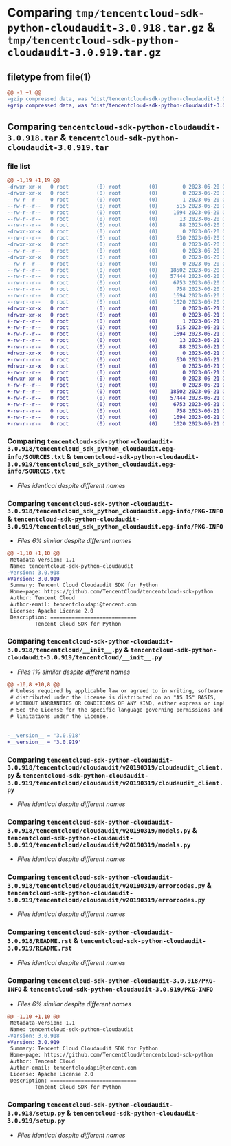 # Comparing `tmp/tencentcloud-sdk-python-cloudaudit-3.0.918.tar.gz` & `tmp/tencentcloud-sdk-python-cloudaudit-3.0.919.tar.gz`

## filetype from file(1)

```diff
@@ -1 +1 @@
-gzip compressed data, was "dist/tencentcloud-sdk-python-cloudaudit-3.0.918.tar", last modified: Tue Jun 20 02:36:55 2023, max compression
+gzip compressed data, was "dist/tencentcloud-sdk-python-cloudaudit-3.0.919.tar", last modified: Wed Jun 21 00:21:06 2023, max compression
```

## Comparing `tencentcloud-sdk-python-cloudaudit-3.0.918.tar` & `tencentcloud-sdk-python-cloudaudit-3.0.919.tar`

### file list

```diff
@@ -1,19 +1,19 @@
-drwxr-xr-x   0 root         (0) root         (0)        0 2023-06-20 02:36:55.000000 tencentcloud-sdk-python-cloudaudit-3.0.918/
-drwxr-xr-x   0 root         (0) root         (0)        0 2023-06-20 02:36:55.000000 tencentcloud-sdk-python-cloudaudit-3.0.918/tencentcloud_sdk_python_cloudaudit.egg-info/
--rw-r--r--   0 root         (0) root         (0)        1 2023-06-20 02:36:55.000000 tencentcloud-sdk-python-cloudaudit-3.0.918/tencentcloud_sdk_python_cloudaudit.egg-info/dependency_links.txt
--rw-r--r--   0 root         (0) root         (0)      515 2023-06-20 02:36:55.000000 tencentcloud-sdk-python-cloudaudit-3.0.918/tencentcloud_sdk_python_cloudaudit.egg-info/SOURCES.txt
--rw-r--r--   0 root         (0) root         (0)     1694 2023-06-20 02:36:55.000000 tencentcloud-sdk-python-cloudaudit-3.0.918/tencentcloud_sdk_python_cloudaudit.egg-info/PKG-INFO
--rw-r--r--   0 root         (0) root         (0)       13 2023-06-20 02:36:55.000000 tencentcloud-sdk-python-cloudaudit-3.0.918/tencentcloud_sdk_python_cloudaudit.egg-info/top_level.txt
--rw-r--r--   0 root         (0) root         (0)       88 2023-06-20 02:36:55.000000 tencentcloud-sdk-python-cloudaudit-3.0.918/setup.cfg
-drwxr-xr-x   0 root         (0) root         (0)        0 2023-06-20 02:36:55.000000 tencentcloud-sdk-python-cloudaudit-3.0.918/tencentcloud/
--rw-r--r--   0 root         (0) root         (0)      630 2023-06-20 02:36:55.000000 tencentcloud-sdk-python-cloudaudit-3.0.918/tencentcloud/__init__.py
-drwxr-xr-x   0 root         (0) root         (0)        0 2023-06-20 02:36:55.000000 tencentcloud-sdk-python-cloudaudit-3.0.918/tencentcloud/cloudaudit/
--rw-r--r--   0 root         (0) root         (0)        0 2023-06-20 02:36:55.000000 tencentcloud-sdk-python-cloudaudit-3.0.918/tencentcloud/cloudaudit/__init__.py
-drwxr-xr-x   0 root         (0) root         (0)        0 2023-06-20 02:36:55.000000 tencentcloud-sdk-python-cloudaudit-3.0.918/tencentcloud/cloudaudit/v20190319/
--rw-r--r--   0 root         (0) root         (0)        0 2023-06-20 02:36:55.000000 tencentcloud-sdk-python-cloudaudit-3.0.918/tencentcloud/cloudaudit/v20190319/__init__.py
--rw-r--r--   0 root         (0) root         (0)    18502 2023-06-20 02:36:55.000000 tencentcloud-sdk-python-cloudaudit-3.0.918/tencentcloud/cloudaudit/v20190319/cloudaudit_client.py
--rw-r--r--   0 root         (0) root         (0)    57444 2023-06-20 02:36:55.000000 tencentcloud-sdk-python-cloudaudit-3.0.918/tencentcloud/cloudaudit/v20190319/models.py
--rw-r--r--   0 root         (0) root         (0)     6753 2023-06-20 02:36:55.000000 tencentcloud-sdk-python-cloudaudit-3.0.918/tencentcloud/cloudaudit/v20190319/errorcodes.py
--rw-r--r--   0 root         (0) root         (0)      758 2023-06-20 02:36:55.000000 tencentcloud-sdk-python-cloudaudit-3.0.918/README.rst
--rw-r--r--   0 root         (0) root         (0)     1694 2023-06-20 02:36:55.000000 tencentcloud-sdk-python-cloudaudit-3.0.918/PKG-INFO
--rw-r--r--   0 root         (0) root         (0)     1020 2023-06-20 02:36:55.000000 tencentcloud-sdk-python-cloudaudit-3.0.918/setup.py
+drwxr-xr-x   0 root         (0) root         (0)        0 2023-06-21 00:21:06.000000 tencentcloud-sdk-python-cloudaudit-3.0.919/
+drwxr-xr-x   0 root         (0) root         (0)        0 2023-06-21 00:21:06.000000 tencentcloud-sdk-python-cloudaudit-3.0.919/tencentcloud_sdk_python_cloudaudit.egg-info/
+-rw-r--r--   0 root         (0) root         (0)        1 2023-06-21 00:21:06.000000 tencentcloud-sdk-python-cloudaudit-3.0.919/tencentcloud_sdk_python_cloudaudit.egg-info/dependency_links.txt
+-rw-r--r--   0 root         (0) root         (0)      515 2023-06-21 00:21:06.000000 tencentcloud-sdk-python-cloudaudit-3.0.919/tencentcloud_sdk_python_cloudaudit.egg-info/SOURCES.txt
+-rw-r--r--   0 root         (0) root         (0)     1694 2023-06-21 00:21:06.000000 tencentcloud-sdk-python-cloudaudit-3.0.919/tencentcloud_sdk_python_cloudaudit.egg-info/PKG-INFO
+-rw-r--r--   0 root         (0) root         (0)       13 2023-06-21 00:21:06.000000 tencentcloud-sdk-python-cloudaudit-3.0.919/tencentcloud_sdk_python_cloudaudit.egg-info/top_level.txt
+-rw-r--r--   0 root         (0) root         (0)       88 2023-06-21 00:21:06.000000 tencentcloud-sdk-python-cloudaudit-3.0.919/setup.cfg
+drwxr-xr-x   0 root         (0) root         (0)        0 2023-06-21 00:21:06.000000 tencentcloud-sdk-python-cloudaudit-3.0.919/tencentcloud/
+-rw-r--r--   0 root         (0) root         (0)      630 2023-06-21 00:21:06.000000 tencentcloud-sdk-python-cloudaudit-3.0.919/tencentcloud/__init__.py
+drwxr-xr-x   0 root         (0) root         (0)        0 2023-06-21 00:21:06.000000 tencentcloud-sdk-python-cloudaudit-3.0.919/tencentcloud/cloudaudit/
+-rw-r--r--   0 root         (0) root         (0)        0 2023-06-21 00:21:06.000000 tencentcloud-sdk-python-cloudaudit-3.0.919/tencentcloud/cloudaudit/__init__.py
+drwxr-xr-x   0 root         (0) root         (0)        0 2023-06-21 00:21:06.000000 tencentcloud-sdk-python-cloudaudit-3.0.919/tencentcloud/cloudaudit/v20190319/
+-rw-r--r--   0 root         (0) root         (0)        0 2023-06-21 00:21:06.000000 tencentcloud-sdk-python-cloudaudit-3.0.919/tencentcloud/cloudaudit/v20190319/__init__.py
+-rw-r--r--   0 root         (0) root         (0)    18502 2023-06-21 00:21:06.000000 tencentcloud-sdk-python-cloudaudit-3.0.919/tencentcloud/cloudaudit/v20190319/cloudaudit_client.py
+-rw-r--r--   0 root         (0) root         (0)    57444 2023-06-21 00:21:06.000000 tencentcloud-sdk-python-cloudaudit-3.0.919/tencentcloud/cloudaudit/v20190319/models.py
+-rw-r--r--   0 root         (0) root         (0)     6753 2023-06-21 00:21:06.000000 tencentcloud-sdk-python-cloudaudit-3.0.919/tencentcloud/cloudaudit/v20190319/errorcodes.py
+-rw-r--r--   0 root         (0) root         (0)      758 2023-06-21 00:21:06.000000 tencentcloud-sdk-python-cloudaudit-3.0.919/README.rst
+-rw-r--r--   0 root         (0) root         (0)     1694 2023-06-21 00:21:06.000000 tencentcloud-sdk-python-cloudaudit-3.0.919/PKG-INFO
+-rw-r--r--   0 root         (0) root         (0)     1020 2023-06-21 00:21:06.000000 tencentcloud-sdk-python-cloudaudit-3.0.919/setup.py
```

### Comparing `tencentcloud-sdk-python-cloudaudit-3.0.918/tencentcloud_sdk_python_cloudaudit.egg-info/SOURCES.txt` & `tencentcloud-sdk-python-cloudaudit-3.0.919/tencentcloud_sdk_python_cloudaudit.egg-info/SOURCES.txt`

 * *Files identical despite different names*

### Comparing `tencentcloud-sdk-python-cloudaudit-3.0.918/tencentcloud_sdk_python_cloudaudit.egg-info/PKG-INFO` & `tencentcloud-sdk-python-cloudaudit-3.0.919/tencentcloud_sdk_python_cloudaudit.egg-info/PKG-INFO`

 * *Files 6% similar despite different names*

```diff
@@ -1,10 +1,10 @@
 Metadata-Version: 1.1
 Name: tencentcloud-sdk-python-cloudaudit
-Version: 3.0.918
+Version: 3.0.919
 Summary: Tencent Cloud Cloudaudit SDK for Python
 Home-page: https://github.com/TencentCloud/tencentcloud-sdk-python
 Author: Tencent Cloud
 Author-email: tencentcloudapi@tencent.com
 License: Apache License 2.0
 Description: ============================
         Tencent Cloud SDK for Python
```

### Comparing `tencentcloud-sdk-python-cloudaudit-3.0.918/tencentcloud/__init__.py` & `tencentcloud-sdk-python-cloudaudit-3.0.919/tencentcloud/__init__.py`

 * *Files 1% similar despite different names*

```diff
@@ -10,8 +10,8 @@
 # Unless required by applicable law or agreed to in writing, software
 # distributed under the License is distributed on an "AS IS" BASIS,
 # WITHOUT WARRANTIES OR CONDITIONS OF ANY KIND, either express or implied.
 # See the License for the specific language governing permissions and
 # limitations under the License.
 
 
-__version__ = '3.0.918'
+__version__ = '3.0.919'
```

### Comparing `tencentcloud-sdk-python-cloudaudit-3.0.918/tencentcloud/cloudaudit/v20190319/cloudaudit_client.py` & `tencentcloud-sdk-python-cloudaudit-3.0.919/tencentcloud/cloudaudit/v20190319/cloudaudit_client.py`

 * *Files identical despite different names*

### Comparing `tencentcloud-sdk-python-cloudaudit-3.0.918/tencentcloud/cloudaudit/v20190319/models.py` & `tencentcloud-sdk-python-cloudaudit-3.0.919/tencentcloud/cloudaudit/v20190319/models.py`

 * *Files identical despite different names*

### Comparing `tencentcloud-sdk-python-cloudaudit-3.0.918/tencentcloud/cloudaudit/v20190319/errorcodes.py` & `tencentcloud-sdk-python-cloudaudit-3.0.919/tencentcloud/cloudaudit/v20190319/errorcodes.py`

 * *Files identical despite different names*

### Comparing `tencentcloud-sdk-python-cloudaudit-3.0.918/README.rst` & `tencentcloud-sdk-python-cloudaudit-3.0.919/README.rst`

 * *Files identical despite different names*

### Comparing `tencentcloud-sdk-python-cloudaudit-3.0.918/PKG-INFO` & `tencentcloud-sdk-python-cloudaudit-3.0.919/PKG-INFO`

 * *Files 6% similar despite different names*

```diff
@@ -1,10 +1,10 @@
 Metadata-Version: 1.1
 Name: tencentcloud-sdk-python-cloudaudit
-Version: 3.0.918
+Version: 3.0.919
 Summary: Tencent Cloud Cloudaudit SDK for Python
 Home-page: https://github.com/TencentCloud/tencentcloud-sdk-python
 Author: Tencent Cloud
 Author-email: tencentcloudapi@tencent.com
 License: Apache License 2.0
 Description: ============================
         Tencent Cloud SDK for Python
```

### Comparing `tencentcloud-sdk-python-cloudaudit-3.0.918/setup.py` & `tencentcloud-sdk-python-cloudaudit-3.0.919/setup.py`

 * *Files identical despite different names*

